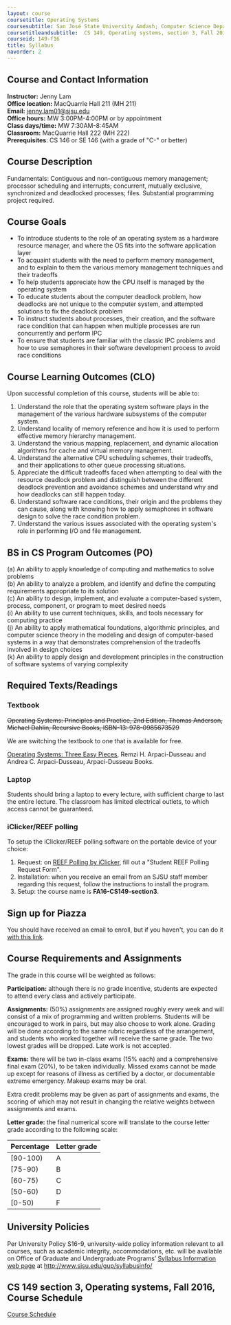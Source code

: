 ```yaml
---
layout: course
coursetitle: Operating Systems
coursesubtitle: San José State University &mdash; Computer Science Department &mdash; CS 149 section 3 &mdash; Fall 2016
coursetitleandsubtitle:  CS 149, Operating systems, section 3, Fall 2016
courseid: 149-f16
title: Syllabus
navorder: 2
---
```


## Course and Contact Information

__Instructor:__  Jenny Lam  
__Office location:__  MacQuarrie Hall 211 (MH 211)  
__Email:__ [jenny.lam01@sjsu.edu](mailto:jenny.lam01@sjsu.edu)  
__Office hours:__ MW 3:00PM-4:00PM or by appointment  
__Class days/time:__ MW 7:30AM-8:45AM  
__Classroom:__ MacQuarrie Hall 222  (MH 222)  
__Prerequisites__: CS 146 or SE 146 (with a grade of "C-" or better)

## Course Description

Fundamentals: Contiguous and non-contiguous memory management; processor scheduling and interrupts; concurrent, mutually exclusive, synchronized and deadlocked processes; files. Substantial programming project required.

## Course Goals

* To introduce students to the role of an operating system as a hardware resource manager, and where the OS fits into the software application layer
* To acquaint students with the need to perform memory management, and to explain to them the various memory management techniques and their tradeoffs
* To help students appreciate how the CPU itself is managed by the operating system
* To educate students about the computer deadlock problem, how deadlocks are not unique to the computer system, and attempted solutions to fix the deadlock problem
* To instruct students about processes, their creation, and the software race condition that can happen
when multiple processes are run concurrently and perform IPC
* To ensure that students are familiar with the classic IPC problems and how to use semaphores in their software development process to avoid race conditions

## Course Learning Outcomes (CLO)

Upon successful completion of this course, students will be able to:

1. Understand the role that the operating system software plays in the management of the various hardware subsystems of the computer system.
2. Understand locality of memory reference and how it is used to perform effective memory hierarchy management.
2. Understand the various mapping, replacement, and dynamic allocation algorithms for cache and virtual memory management.
3. Understand the alternative CPU scheduling schemes, their tradeoffs, and their applications to other queue processing situations.
4. Appreciate the difficult tradeoffs faced when attempting to deal with the resource deadlock problem and distinguish between the different deadlock prevention and avoidance schemes and understand why and how deadlocks can still happen today.
5. Understand software race conditions, their origin and the problems they can cause, along with knowing how to apply semaphores in software design to solve the race condition problem.
7. Understand the various issues associated with the operating system's role in performing I/O and file management.

## BS in CS Program Outcomes (PO)

(a) An ability to apply knowledge of computing and mathematics to solve problems  
(b) An ability to analyze a problem, and identify and define the computing requirements appropriate to its solution  
(c) An ability to design, implement, and evaluate a computer-based system, process, component, or program to meet desired needs  
(i) An ability to use current techniques, skills, and tools necessary for computing practice  
(j) An ability to apply mathematical foundations, algorithmic principles, and computer science theory in the modeling and design of computer-based systems in a way that demonstrates comprehension of the tradeoffs involved in design choices  
(k) An ability to apply design and development principles in the construction of software systems of varying complexity  

## Required Texts/Readings

### Textbook

<!-- ![textbook cover](textbook.jpg){: style="width: 10rem;"}-->

<del>Operating Systems: Principles and Practice, 2nd Edition, Thomas Anderson, Michael Dahlin, Recursive Books, ISBN-13: 978-0985673529</del>

We are switching the textbook to one that is available for free.

[Operating Systems: Three Easy Pieces](http://pages.cs.wisc.edu/~remzi/OSTEP/), Remzi H. Arpaci-Dusseau and Andrea C. Arpaci-Dusseau, Arpaci-Dusseau Books.

### Laptop

Students should bring a laptop to every lecture, with sufficient charge to last the entire lecture. The classroom has limited electrical outlets, to which access cannot be guaranteed.

### iClicker/REEF polling

To setup the iClicker/REEF polling software on the portable device of your choice:

1. Request: on [REEF Polling by iClicker](http://www.sjsu.edu/at/ec/reef/), fill out a "Student REEF Polling Request Form".
2. Installation: when you receive an email from an SJSU staff member regarding this request, follow the instructions to install the program.
3. Setup: the course name is __FA16-CS149-section3__.

## Sign up for Piazza

You should have received an email to enroll, but if you haven't, you can do it [with this link](//piazza.com/sjsu/fall2016/cs14903).

## Course Requirements and Assignments

The grade in this course will be weighted as follows:

__Participation:__ although there is no grade incentive, students are expected to attend every class and actively participate.

__Assignments:__ (50%) assignments are assigned roughly every week and will consist of a mix of programming and written problems. Students will be encouraged to work in pairs, but may also choose to work alone. Grading will be done according to the same rubric regardless of the arrangement, and students who worked together will receive the same grade. The two lowest grades will be dropped. Late work is not accepted.

__Exams:__ there will be two in-class exams (15% each) and a comprehensive final exam (20%), to be taken individually. Missed exams cannot be made up except for reasons of illness as certified by a doctor, or documentable extreme emergency. Makeup exams may be oral.

Extra credit problems may be given as part of assignments and exams, the scoring of which may not result in changing the relative weights between assignments and exams.

__Letter grade:__ the final numerical score will translate to the course letter grade according to the following scale:

Percentage|Letter grade
----------|------------
[90-100)|A
[75-90)|B
[60-75)|C
[50-60)|D
[0-50)|F

## University Policies

Per University Policy S16-9, university-wide policy information relevant to all courses, such as academic integrity, accommodations, etc. will be available on Office of Graduate and Undergraduate Programs’ [Syllabus Information web page](http://www.sjsu.edu/gup/syllabusinfo/) at http://www.sjsu.edu/gup/syllabusinfo/

## CS 149 section 3, Operating systems, Fall 2016, Course Schedule

[Course Schedule](index.html)
